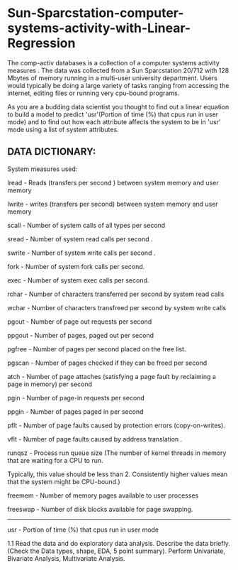 # Sun-Sparcstation-computer-systems-activity-with-Linear-Regression

The comp-activ databases is a collection of a computer systems activity measures .
The data was collected from a Sun Sparcstation 20/712 with 128 Mbytes of memory running in a multi-user university department. Users would typically be doing a large variety of tasks ranging from accessing the internet, editing files or running very cpu-bound programs. 

As you are a budding data scientist you thought to find out a linear equation to build a model to predict 'usr'(Portion of time (%) that cpus run in user mode) and to find out how each attribute affects the system to be in 'usr' mode using a list of system attributes.

DATA DICTIONARY:
-----------------------
System measures used:

lread - Reads (transfers per second ) between system memory and user memory

lwrite - writes (transfers per second) between system memory and user memory

scall - Number of system calls of all types per second

sread - Number of system read calls per second .

swrite - Number of system write calls per second .

fork - Number of system fork calls per second.

exec - Number of system exec calls per second.

rchar - Number of characters transferred per second by system read calls

wchar - Number of characters transfreed per second by system write calls

pgout - Number of page out requests per second

ppgout - Number of pages, paged out per second

pgfree - Number of pages per second placed on the free list.

pgscan - Number of pages checked if they can be freed per second

atch - Number of page attaches (satisfying a page fault by reclaiming a page in memory) per second

pgin - Number of page-in requests per second

ppgin - Number of pages paged in per second

pflt - Number of page faults caused by protection errors (copy-on-writes).

vflt - Number of page faults caused by address translation .

runqsz - Process run queue size (The number of kernel threads in memory that are waiting for a CPU to run.

Typically, this value should be less than 2. Consistently higher values mean that the system might be CPU-bound.)

freemem - Number of memory pages available to user processes

freeswap - Number of disk blocks available for page swapping.

------------------------
usr - Portion of time (%) that cpus run in user mode

1.1 Read the data and do exploratory data analysis. Describe the data briefly. (Check the Data types, shape, EDA, 5 point summary). Perform Univariate, Bivariate Analysis, Multivariate Analysis.
